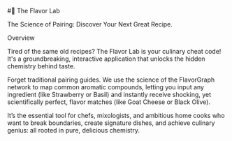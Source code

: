 #🧪 The Flavor Lab

The Science of Pairing: Discover Your Next Great Recipe.

Overview

Tired of the same old recipes? The Flavor Lab is your culinary cheat code! It's a groundbreaking, interactive application that unlocks the hidden chemistry behind taste.

Forget traditional pairing guides. We use the science of the FlavorGraph network to map common aromatic compounds, letting you input any ingredient (like Strawberry or Basil) and instantly receive shocking, yet scientifically perfect, flavor matches (like Goat Cheese or Black Olive).

It’s the essential tool for chefs, mixologists, and ambitious home cooks who want to break boundaries, create signature dishes, and achieve culinary genius: all rooted in pure, delicious chemistry.
